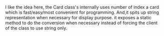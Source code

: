 I like the idea here, the Card class's internally uses number of 
index a card which is fast/easy/most convenient for programming.
And,it spits up string representation when necessary for display purpose.
it exposes a static method to do the conversion when necessary instead of forcing 
the client of the class to use string only.